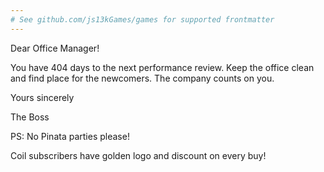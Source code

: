 ```yaml
---
# See github.com/js13kGames/games for supported frontmatter
---
```

Dear Office Manager!

You have 404 days to the next performance review. Keep the office clean and find place for the newcomers. The company counts on you.

Yours sincerely

The Boss

PS: No Pinata parties please!

Coil subscribers have golden logo and discount on every buy!